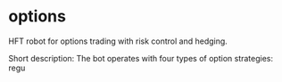 # options
HFT robot for options trading with risk control and hedging.

Short description:
The bot operates with four types of option strategies: regu
